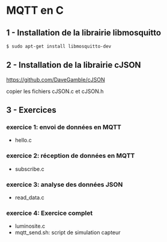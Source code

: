 # MQTT en C

## 1 - Installation de la librairie libmosquitto

```bash
$ sudo apt-get install libmosquitto-dev
```

## 2 - Installation de la librairie cJSON

https://github.com/DaveGamble/cJSON

copier les fichiers cJSON.c et cJSON.h

## 3 - Exercices

### exercice 1: envoi de données en MQTT

- hello.c

### exercice 2: réception de données en MQTT

- subscribe.c

### exercice 3: analyse des données JSON

- read_data.c

### exercice 4: Exercice complet

- luminosite.c
- mqtt_send.sh: script de simulation capteur
